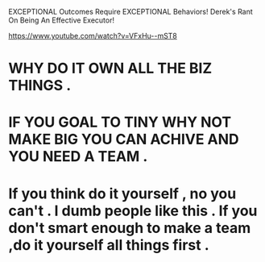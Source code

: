 
EXCEPTIONAL Outcomes Require EXCEPTIONAL Behaviors! Derek's Rant On Being An Effective Executor!

https://www.youtube.com/watch?v=VFxHu--mST8

# WHY DO IT OWN ALL THE BIZ THINGS .

# IF YOU GOAL TO TINY WHY NOT MAKE BIG YOU CAN ACHIVE AND YOU NEED A TEAM .

# If you think do it yourself , no you can't . I dumb people like this . If you don't smart enough to make a team ,do it yourself all things first .

